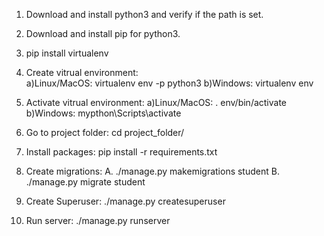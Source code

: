 1. Download and install python3 and verify if the path is set.
2. Download and install pip for python3.
3. pip install virtualenv
4. Create vitrual environment:  
   a)Linux/MacOS: virtualenv env -p python3
   b)Windows: virtualenv env
5. Activate vitrual environment:
   a)Linux/MacOS: . env/bin/activate
   b)Windows: mypthon\Scripts\activate
6. Go to project folder: cd project_folder/
7. Install packages: pip install -r requirements.txt
8. Create migrations:
   A. ./manage.py makemigrations student
   B. ./manage.py migrate student

9. Create Superuser: ./manage.py createsuperuser
10. Run server: ./manage.py runserver
